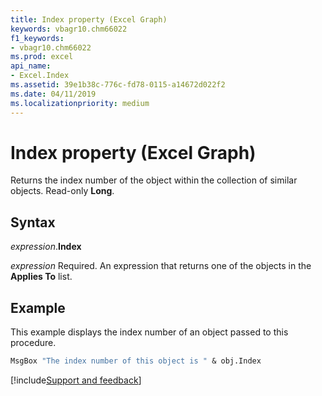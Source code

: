 ```yaml
---
title: Index property (Excel Graph)
keywords: vbagr10.chm66022
f1_keywords:
- vbagr10.chm66022
ms.prod: excel
api_name:
- Excel.Index
ms.assetid: 39e1b38c-776c-fd78-0115-a14672d022f2
ms.date: 04/11/2019
ms.localizationpriority: medium
---
```



# Index property (Excel Graph)

Returns the index number of the object within the collection of similar objects. Read-only **Long**.

## Syntax

_expression_.**Index**

_expression_ Required. An expression that returns one of the objects in the **Applies To** list.

## Example

This example displays the index number of an object passed to this procedure.

```vb
MsgBox "The index number of this object is " & obj.Index
```

[!include[Support and feedback](~/includes/feedback-boilerplate.md)]